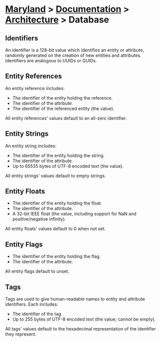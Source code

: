 # [Maryland](../../readme.md) > [Documentation](../readme.md) > [Architecture](./readme.md) > Database

## Identifiers

An identifier is a 128-bit value which identifies an entity or attribute, randomly generated on the creation of new entities and attributes.  Identifiers are analogous to UUIDs or GUIDs.

## Entity References

An entity reference includes:

- The identifier of the entity holding the reference.
- The identifier of the attribute.
- The identifier of the referenced entity (the value).

All entity references' values default to an all-zero identifier.

## Entity Strings

An entity string includes:

- The identifier of the entity holding the string.
- The identifier of the attribute.
- Up to 65535 bytes of UTF-8 encoded text (the value).

All entity strings' values default to empty strings.

## Entity Floats

- The identifier of the entity holding the float.
- The identifier of the attribute.
- A 32-bit IEEE float (the value, including support for NaN and positive/negative infinity).

All entity floats' values default to 0 when not set.

## Entity Flags

- The identifier of the entity holding the flag.
- The identifier of the attribute.

All entity flags default to unset.

## Tags

Tags are used to give human-readable names to entity and attribute identifiers.  Each includes:

- The identifier of the tag.
- Up to 255 bytes of UTF-8 encoded text (the value; cannot be empty).

All tags' values default to the hexadecimal representation of the identifier they represent.
